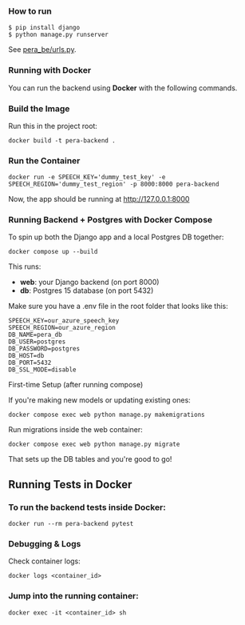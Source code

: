 ### How to run
    $ pip install django
    $ python manage.py runserver
See [pera\_be/urls.py](pera_be/urls.py).

### Running with Docker

You can run the backend using **Docker** with the following commands.

### Build the Image
Run this in the project root:

```shell
docker build -t pera-backend .
```

### Run the Container

```shell
docker run -e SPEECH_KEY='dummy_test_key' -e SPEECH_REGION='dummy_test_region' -p 8000:8000 pera-backend
```

Now, the app should be running at http://127.0.0.1:8000

### Running Backend + Postgres with Docker Compose
To spin up both the Django app and a local Postgres DB together:

```shell
docker compose up --build
```
This runs:
- **web**: your Django backend (on port 8000)
- **db**: Postgres 15 database (on port 5432)

Make sure you have a .env file in the root folder that looks like this:

```env
SPEECH_KEY=our_azure_speech_key
SPEECH_REGION=our_azure_region
DB_NAME=pera_db
DB_USER=postgres
DB_PASSWORD=postgres
DB_HOST=db
DB_PORT=5432
DB_SSL_MODE=disable
```

First-time Setup (after running compose)

If you're making new models or updating existing ones:

```shell
docker compose exec web python manage.py makemigrations
```

Run migrations inside the web container:

```shell
docker compose exec web python manage.py migrate
```

That sets up the DB tables and you're good to go!

## Running Tests in Docker

### To run the backend tests inside Docker:

```shell
docker run --rm pera-backend pytest
```

### Debugging & Logs
Check container logs:

```shell
docker logs <container_id>
```

### Jump into the running container:

```shell
docker exec -it <container_id> sh
```
